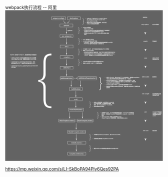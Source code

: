 webpack执行流程 -- 阿里
![img](./webpack静态资源/webpack.png)

https://mp.weixin.qq.com/s/LI-SkBoPA94Ply6Qes92PA